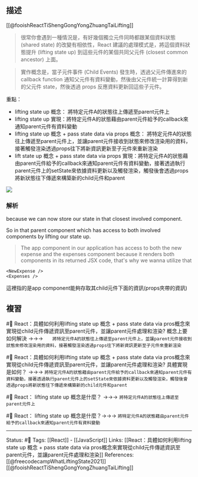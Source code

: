 ## 描述
[[@fooishReactTiShengGongYongZhuangTaiLifting]]
> 很常你會遇到一種情況是，有好幾個獨立元件同時都跟某個資料狀態 (shared state) 的改變有相依性，React 建議的處理模式是，將這個資料狀態提升 (lifting state up) 到這些元件的某個共同父元件 (closest common ancestor) 上面。

> 實作概念是，當子元件事件 (Child Events) 發生時，透過父元件傳進來的 callback function 通知父元件有資料變動，然後由父元件統一計算得到新的父元件 state，然後透過 props 反應資料更新回這些子元件。




重點：
- lifting state up 概念： 將特定元件A的狀態往上傳遞至parent元件上
- lifting state up 實現：將特定元件A的狀態藉由parent元件給予的callback來通知parent元件有資料變動
- lifting state up 概念 + pass state data via props 概念： 將特定元件A的狀態往上傳遞至parent元件上，並讓parent元件接收到狀態來修改渲染用的資料，接著觸發渲染透過props往下將新資訊更新至子元件來重新渲染
-  lift state up 概念 + pass state data via props 實現：將特定元件A的狀態藉由parent元件給予的callback來通知parent元件有資料變動，接著透過執行parent元件上的setState來依據資料更新以及觸發渲染，觸發後會透過props將新狀態往下傳遞來構築新的child元件和parent

![](https://res.cloudinary.com/dqfxgtyoi/image/upload/v1661350629/blog/react/state/lifting-state-up_props_be8lkl.png)

### 解析

because we can now store our state in that closest involved component.

So in that parent component which has access to both involved components by lifting our state up.


> The app component in our application has access to both the new expense and the expenses component because it renders both components in its returned JSX code, that's why we wanna utilize that

```
<NewExpense />
<Expenses />
```


這裡指的是app component能夠存取其child元件下面的資訊(props夾帶的資訊)

## 複習
#🧠 React：具體如何利用lifting state up 概念 + pass state data via pros概念來實現從child元件傳遞資訊至parent元件，並讓parent元件處理和渲染? 概念上要如何解決 ->->-> `	 將特定元件A的狀態往上傳遞至parent元件上，並讓parent元件接收到狀態來修改渲染用的資料，接著觸發渲染透過props往下將新資訊更新至子元件來重新渲染`
<!--SR:!2022-10-04,28,250-->


#🧠 React：具體如何利用lifting state up 概念 + pass state data via pros概念來實現從child元件傳遞資訊至parent元件，並讓parent元件處理和渲染? 具體實現是如何？ ->->-> `將特定元件A的狀態藉由parent元件給予的callback來通知parent元件有資料變動，接著透過執行parent元件上的setState來依據資料更新以及觸發渲染，觸發後會透過props將新狀態往下傳遞來構築新的child元件和parent`
<!--SR:!2022-09-30,24,250-->


#🧠 React： lifting state up 概念是什麼？ ->->-> `將特定元件A的狀態往上傳遞至parent元件上`
<!--SR:!2022-10-04,28,250-->

#🧠 React： lifting state up 概念是什麼？->->-> `將特定元件A的狀態藉由parent元件給予的callback來通知parent元件有資料變動`
<!--SR:!2022-10-18,33,230-->


---
Status: #🌱 
Tags:
[[React]] - [[JavaScript]]
Links:
[[React：具體如何利用lifting state up 概念 + pass state data via pros概念來實現從child元件傳遞資訊至parent元件，並讓parent元件處理和渲染]]
References:
[[@freecodecampWhatLiftingState2021]]
[[@fooishReactTiShengGongYongZhuangTaiLifting]]